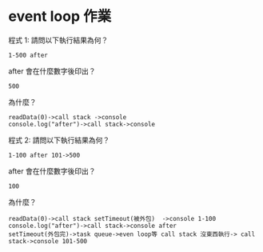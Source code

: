 # event loop 作業
程式 1: 請問以下執行結果為何？

    1-500 after

after 會在什麼數字後印出？

    500

為什麼？

    readData(0)->call stack ->console
    console.log("after")->call stack->console

程式 2: 請問以下執行結果為何？

    1-100 after 101->500

after 會在什麼數字後印出？
    
    100

為什麼？

    readData(0)->call stack setTimeout(被外包)  ->console 1-100
    console.log("after")->call stack->console after
    setTimeout(外包完)->task queue->even loop等 call stack 沒東西執行-> call stack->console 101-500